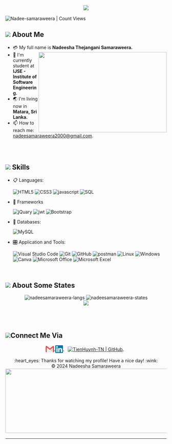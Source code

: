 <p align="center">
  <a href="https://github.com/fairyland0926"><img src="https://readme-typing-svg.herokuapp.com/?lines=Hi%20I'm%20Nadeesha;Welcome%20To%20My%20Profile;Always%20learning%20new%20tech&font=Pacifico&center=true&width=650&height=120&color=58a6ff&vCenter=true&size=45%22"></a>
</p>

<img alt="Nadee-samaraweera | Count Views" src="https://enemo786q3svfle.m.pipedream.net" />

## <img src="https://raw.githubusercontent.com/nixin72/nixin72/master/wave.gif" width="50px"></img> About Me



- :credit_card: My full name is **Nadeesha Thejangani Samaraweera.**
   <img src="https://res.cloudinary.com/practicaldev/image/fetch/s--2bZIjPGC--/c_limit%2Cf_auto%2Cfl_progressive%2Cq_66%2Cw_880/https://dev-to-uploads.s3.amazonaws.com/i/d4tvukbt5mra37cvwklk.gif" width="400" align="right" height="250" />
- :school: I'm currently  student at **IJSE - Institute of Software Engineering.**
- :earth_asia: I'm living now in **Matara, Sri Lanka.**
- 📫 How to reach me: nadeesamaraweera2000@gmail.com.

<br><br>


## <img src="https://media2.giphy.com/media/QssGEmpkyEOhBCb7e1/giphy.gif?cid=ecf05e47a0n3gi1bfqntqmob8g9aid1oyj2wr3ds3mg700bl&rid=giphy.gif" width="50px"> Skills
<p align="center">

- 📋 Languages: 
    
    ![HTML5](https://img.shields.io/badge/html5-%23E34F26.svg?style=for-the-badge&logo=html5&logoColor=white)
    ![CSS3](https://img.shields.io/badge/css3-%231572B6.svg?style=for-the-badge&logo=css3&logoColor=white)
    ![javascript](https://img.shields.io/badge/javascript%20-%23323330.svg?&style=for-the-badge&logo=javascript&logoColor=%23F7DF1E)
    ![SQL](https://custom-icon-badges.herokuapp.com/badge/SQL-025E8C.svg?logo=database&logoColor=white)
   
    
- 🎨 Frameworks

   ![jQuary](https://img.shields.io/badge/jQuery-0769AD?style=for-the-badge&logo=jquery&logoColor=white)
   ![jwt](https://img.shields.io/badge/JWT-000000?style=for-the-badge&logo=JSON%20web%20tokens&logoColor=white)
   ![Bootstrap](https://img.shields.io/badge/bootstrap%20-%23563D7C.svg?&style=for-the-badge&logo=bootstrap&logoColor=white)
   
    
- 💾 Databases:
  
    ![MySQL](https://img.shields.io/badge/MySQL-00000F?style=for-the-badge&logo=mysql&logoColor=white)
    
    
- 🎛️ Application and Tools:

    ![Visual Studio Code](https://img.shields.io/badge/Visual%20Studio%20Code-0078d7.svg?style=for-the-badge&logo=visual-studio-code&logoColor=white)
    ![Git](https://img.shields.io/badge/git-%23F05033.svg?style=for-the-badge&logo=git&logoColor=white)
    ![GitHub](https://img.shields.io/badge/github-%23121011.svg?style=for-the-badge&logo=github&logoColor=white)
    ![postman](https://img.shields.io/badge/Postman-FF6C37?style=for-the-badge&logo=Postman&logoColor=white)
    ![Linux](https://img.shields.io/badge/Linux-FCC624?style=for-the-badge&logo=linux&logoColor=black)
    ![Windows](https://img.shields.io/badge/Windows-0078D6?style=for-the-badge&logo=windows&logoColor=white)
    ![Canva](https://img.shields.io/badge/Canva-%2300C4CC.svg?style=for-the-badge&logo=Canva&logoColor=white) 
    ![Microsoft Office](https://img.shields.io/badge/Microsoft_Office-D83B01?style=for-the-badge&logo=microsoft-office&logoColor=white)
    ![Microsoft Excel](https://img.shields.io/badge/Microsoft_Excel-217346?style=for-the-badge&logo=microsoft-excel&logoColor=white)
    
</p>

<br>

## <img src="https://media0.giphy.com/media/cNZqrH5IzOG0xrlWks/giphy.gif?cid=ecf05e47map255q427en9uprqc1sb0unjq5k4fnqg5pmhhs4&rid=giphy.gif&ct=s" width="50px"> About Some States
<div align="center">
<img height="150em" src="https://github-readme-stats.vercel.app/api/top-langs/?username=nadeesamaraweera&layout=compact&show_icon=true&theme=algolia" alt="nadeesamaraweera-langs"/>
<img height="150em" src="https://github-readme-stats.vercel.app/api/?username=nadeesamaraweera&layout=compact&show_icon=true&theme=algolia" alt="nadeesamaraweera-states"/>
</div>

<div align="center">
  <img src="http://github-readme-streak-stats.herokuapp.com?user=nadeesamaraweera&theme=algolia&background=0d1117&hide_border=true" />
</div>

<br><br>

## <img src='https://raw.githubusercontent.com/ShahriarShafin/ShahriarShafin/main/Assets/handshake.gif' width="80px">Connect Me Via
<p align="center">
  <a href="mailto:nadeesamaraweera2000@gmail.com">
    <img align="center" alt="Nadeesamaraweera | Gmail" width="26px" src="https://github.com/SatYu26/SatYu26/blob/master/Assets/Gmail.svg" />
  </a>
  
  <a href="https://www.linkedin.com/in/tienhuynh-tn/" target="_blank">
    <img align="center" alt="TienHuynh-TN | Linkedin" width="24px" src="https://github.com/SatYu26/SatYu26/blob/master/Assets/Linkedin.svg" />
  </a> &nbsp;&nbsp;
  
  
  <a href="https://profile-summary-for-github.herokuapp.com/user/tienhuynh-tn" target="_blank">
    <img align="center" alt="TienHuynh-TN | GitHub" width="26px" src="https://upload.wikimedia.org/wikipedia/commons/thumb/a/ae/Github-desktop-logo-symbol.svg/1024px-Github-desktop-logo-symbol.svg.png" />
  </a> &nbsp;&nbsp;
<p> 

<div align="center">
  :heart_eyes: Thanks for watching my profile! Have a nice day! :wink: <br/>
  &copy; 2024 Nadeesha Samaraweera
</div>

<img src="https://camo.githubusercontent.com/4f48c667c9c7e9ac4719a1a41f31070d5ff5a3f8dd492355d7fad12426adf5b3/68747470733a2f2f63617073756c652d72656e6465722e76657263656c2e6170702f6170693f747970653d776176696e6726636f6c6f723d6772616469656e74266865696768743d38302673656374696f6e3d666f6f746572" width="3000px" height="200px"/>

------
